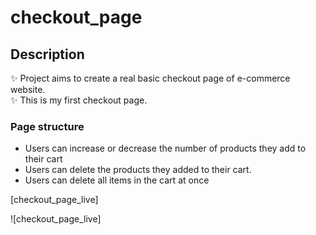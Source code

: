 # checkout_page

## Description
✨ Project aims to create a real basic checkout page of e-commerce website.<br>
✨ This is my first checkout page.


### Page structure
- Users can increase or decrease the number of products they add to their cart
- Users can delete the products they added to their cart.
- Users can delete all items in the cart at once

[checkout_page_live]

![checkout_page_live]

